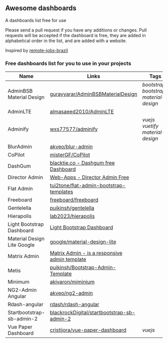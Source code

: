 ## Awesome dashboards

A dashboards list free for use

Please send a pull request if you have any additions or changes. Pull requests will be accepted if the dashboard is free, they are added in alphabetical order in the list, and are added with a website.

Inspired by [remote-jobs-brazil](https://github.com/lerrua/remote-jobs-brazil)

### Free dashboards list for you to use in your projects

Name | Links | Tags
------------ | ------- | -------
AdminBSB Material Design | [gurayyarar/AdminBSBMaterialDesign](https://goo.gl/tDT2H1) | _bootstrap_ _bootstrap3_ _material-design_
AdminLTE | [almasaeed2010/AdminLTE](https://goo.gl/OObvA0) |
Adminify | [wxs77577/adminify](https://goo.gl/mA57sD) | _vuejs_ _vuetify_ _material-design_
BlurAdmin | [akveo/blur-admin](https://goo.gl/DUzAae) |
CoPilot | [misterGF/CoPilot](https://goo.gl/iSVGqk) |
DashGum | [blacktie.co - Dashgum free Dashboard](http://goo.gl/k5l29O) |
Director Admin | [Web-Apps - Director Admin Free](http://goo.gl/9axGkI) |
Flat Admin | [tui2tone/flat-admin-bootstrap-templates](https://goo.gl/b758bi) |
Freeboard | [freeboard/freeboard](https://goo.gl/HRMKdh) |
Gentelella | [puikinsh/gentelella](https://goo.gl/NSAZwH) |
Hierapolis | [lab2023/hierapolis](https://goo.gl/THaAQ5) |
Light Bootstrap Dashboard |[Light Bootstrap Dashboard](http://goo.gl/JGU86v) |
Material Design Lite Google | [google/material-design-lite](https://goo.gl/8SX56v) |
Matrix Admin | [Matrix Admin - is a responsive admin template](https://goo.gl/05H6el) |
Metis | [puikinsh/Bootstrap-Admin-Template](https://goo.gl/IitZsO) |
Minimum | [akivaron/miminium](https://goo.gl/Q4nGLZ)| 
NG2-Admin Angular | [akveo/ng2-admin](https://goo.gl/m8lc3p) |
Rdash-angular | [rdash/rdash-angular](https://goo.gl/J7G227) |
Startbootstrap-sb-admin-2 | [blackrockDigital/startbootstrap-sb-admin-2](https://goo.gl/1SOVc7) |
Vue Paper Dashboard | [cristijora/vue-paper-dashboard](https://goo.gl/Fbyjs6) | _vuejs_
